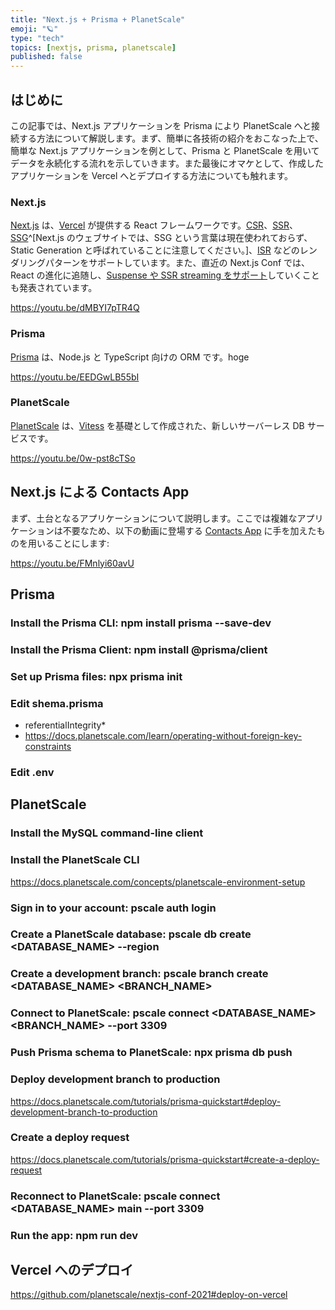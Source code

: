 ```yaml
---
title: "Next.js + Prisma + PlanetScale"
emoji: "🪐"
type: "tech"
topics: [nextjs, prisma, planetscale]
published: false
---
```


## はじめに

この記事では、Next.js アプリケーションを Prisma により PlanetScale へと接続する方法について解説します。まず、簡単に各技術の紹介をおこなった上で、簡単な Next.js アプリケーションを例として、Prisma と PlanetScale を用いてデータを永続化する流れを示していきます。また最後にオマケとして、作成したアプリケーションを Vercel へとデプロイする方法についても触れます。

### Next.js

[Next.js](https://nextjs.org/) は、[Vercel](https://vercel.com/) が提供する React フレームワークです。[CSR](https://en.wikipedia.org/wiki/Single-page_application)、[SSR](https://nextjs.org/docs/basic-features/pages#server-side-rendering)、[SSG](https://nextjs.org/docs/basic-features/pages#static-generation-recommended)^[Next.js のウェブサイトでは、SSG という言葉は現在使われておらず、Static Generation と呼ばれていることに注意してください。]、[ISR](https://vercel.com/docs/concepts/next.js/incremental-static-regeneration) などのレンダリングパターンをサポートしています。また、直近の Next.js Conf では、React の進化に追随し、[Suspense や SSR streaming をサポート](https://nextjs.org/docs/advanced-features/react-18)していくことも発表されています。

https://youtu.be/dMBYI7pTR4Q

### Prisma

[Prisma](https://www.prisma.io/) は、Node.js と TypeScript 向けの ORM です。hoge

https://youtu.be/EEDGwLB55bI

### PlanetScale

[PlanetScale](https://planetscale.com/) は、[Vitess](https://vitess.io/) を基礎として作成された、新しいサーバーレス DB サービスです。

https://youtu.be/0w-pst8cTSo


## Next.js による Contacts App

まず、土台となるアプリケーションについて説明します。ここでは複雑なアプリケーションは不要なため、以下の動画に登場する [Contacts App](https://github.com/chenkie/next-prisma) に手を加えたものを用いることにします:

https://youtu.be/FMnlyi60avU


## Prisma

### Install the Prisma CLI: npm install prisma --save-dev

### Install the Prisma Client: npm install @prisma/client

### Set up Prisma files: npx prisma init

### Edit shema.prisma

* referentialIntegrity*
* https://docs.planetscale.com/learn/operating-without-foreign-key-constraints

### Edit .env


## PlanetScale

### Install the MySQL command-line client

###  Install the PlanetScale CLI

https://docs.planetscale.com/concepts/planetscale-environment-setup

### Sign in to your account: pscale auth login

### Create a PlanetScale database: pscale db create <DATABASE_NAME> --region <REGION>

### Create a development branch: pscale branch create <DATABASE_NAME> <BRANCH_NAME>

### Connect to PlanetScale: pscale connect <DATABASE_NAME> <BRANCH_NAME> --port 3309

### Push Prisma schema to PlanetScale: npx prisma db push

### Deploy development branch to production

https://docs.planetscale.com/tutorials/prisma-quickstart#deploy-development-branch-to-production

### Create a deploy request

https://docs.planetscale.com/tutorials/prisma-quickstart#create-a-deploy-request

### Reconnect to PlanetScale: pscale connect <DATABASE_NAME> main --port 3309

### Run the app: npm run dev


## Vercel へのデプロイ

https://github.com/planetscale/nextjs-conf-2021#deploy-on-vercel
